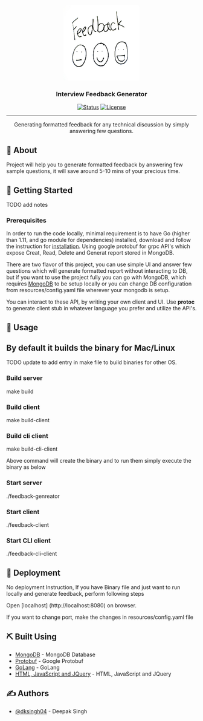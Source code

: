<p align="center">
  <a href="" rel="noopener">
 <img width=200px height=200px src="./public/img/feedback4.jpeg" alt="Project logo"></a>
</p>

<h3 align="center">Interview Feedback Generator</h3>

<div align="center">

[![Status](https://img.shields.io/badge/status-active-success.svg)]()
[![License](https://img.shields.io/badge/license-MIT-blue.svg)](/LICENSE)

</div>

---

<p align="center"> Generating formatted feedback for any technical discussion by simply answering few questions.
    <br> 
</p>

## 🧐 About <a name = "about"></a>

Project will help you to generate formatted feedback by answering few sample questions, it will save around 5-10 mins of your precious time.

## 🏁 Getting Started <a name = "getting_started"></a>

TODO add notes

### Prerequisites

In order to run the code locally, minimal requirement is to have Go (higher than 1.11, and go module for dependencies) installed, download and follow the instruction for [installation](https://golang.org/doc/install). Using google protobuf for grpc API's which expose Creat, Read, Delete and Generat report stored in MongoDB.

There are two flavor of this project, you can use simple UI and answer few questions which will generate formatted report without interacting to DB, but if you want to use the project fully you can go with MongoDB, which requires [MongoDB](https://docs.mongodb.com/manual/installation/) to be setup locally or you can change DB configuration from resources/config.yaml file wherever your mongodb is setup.

You can interact to these API, by writing your own client and UI. Use **protoc** to generate client stub in whatever language you prefer and utilize the API's.


## 🎈 Usage

## By default it builds the binary for Mac/Linux

TODO update to add entry in make file to build binaries for other OS.

### Build server
make build

### Build client
make build-client

### Build cli client
make build-cli-client

Above command will create the binary and to run them simply execute the binary as below
### Start server 
./feedback-genreator

### Start client
./feedback-client

### Start CLI client
./feedback-cli-client


## 🚀 Deployment
No deployment Instruction, If you have Binary file and just want to run locally and generate feedback, perform following steps

Open [localhost] (http://localhost:8080) on browser.

If you want to change port, make the changes in resources/config.yaml file

## ⛏️ Built Using

- [MongoDB](https://www.mongodb.com/) - MongoDB Database
- [Protobuf](https://developers.google.com/protocol-buffers/docs/gotutorial) - Google Protobuf
- [GoLang](https://golang.org/) - GoLang
- [HTML, JavaScript and JQuery](https://nodejs.org/en/) - HTML, JavaScript and JQuery

## ✍️ Authors

- [@dksingh04](https://github.com/dksingh04) - Deepak Singh
